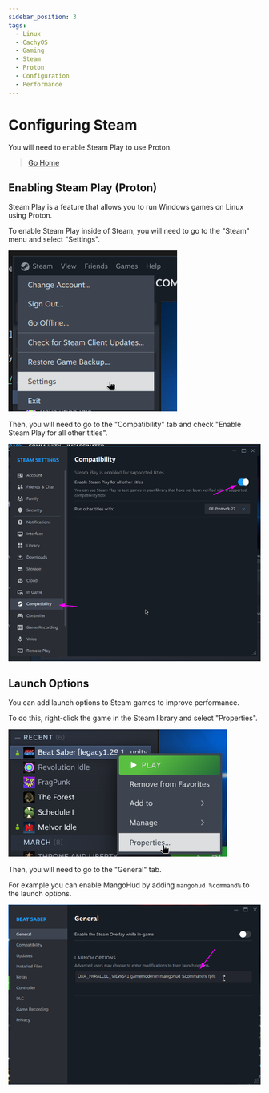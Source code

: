 ```yaml
---
sidebar_position: 3
tags:
  - Linux
  - CachyOS
  - Gaming
  - Steam
  - Proton
  - Configuration
  - Performance
---
```


# Configuring Steam

You will need to enable Steam Play to use Proton.

> [Go Home](/wiki/cachyos/gaming/about)

## Enabling Steam Play (Proton)

Steam Play is a feature that allows you to run Windows games on Linux using Proton.

To enable Steam Play inside of Steam, you will need to go to the "Steam" menu and select "Settings".

![Steam Settings](./img/steam-settings.png)

Then, you will need to go to the "Compatibility" tab and check "Enable Steam Play for all other titles".

![Steam Play](./img/steam-play.png)

## Launch Options

You can add launch options to Steam games to improve performance.

To do this, right-click the game in the Steam library and select "Properties".

![Steam Properties](./img/steam-game-properties.png)

Then, you will need to go to the "General" tab.

For example you can enable MangoHud by adding `mangohud %command%` to the launch options.

![Steam Launch Options](./img/steam-game-launch-args.png)
